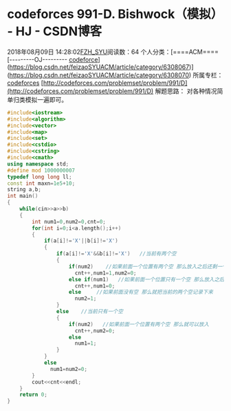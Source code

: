 # codeforces 991-D. Bishwock（模拟） - HJ - CSDN博客
2018年08月09日 14:28:02[FZH_SYU](https://me.csdn.net/feizaoSYUACM)阅读数：64
个人分类：[====ACM====																[---------OJ---------																[codeforce](https://blog.csdn.net/feizaoSYUACM/article/category/6353637)](https://blog.csdn.net/feizaoSYUACM/article/category/6308067)](https://blog.csdn.net/feizaoSYUACM/article/category/6308070)
所属专栏：[codeforces](https://blog.csdn.net/column/details/17151.html)
[http://codeforces.com/problemset/problem/991/D](http://codeforces.com/problemset/problem/991/D)
解题思路：
对各种情况简单归类模拟一遍即可。
```cpp
#include<iostream>
#include<algorithm>
#include<vector>
#include<map>
#include<set>
#include<cstdio>
#include<cstring>
#include<cmath>
using namespace std;
#define mod 1000000007
typedef long long ll;
const int maxn=1e5+10;
string a,b;
int main()
{
    while(cin>>a>>b)
    {
        int num1=0,num2=0,cnt=0;
        for(int i=0;i<a.length();i++)
        {
            if(a[i]!='X'||b[i]!='X')
            {
                if(a[i]!='X'&&b[i]!='X')   //当前有两个空 
                {
                    if(num2)    //如果前面一个位置有两个空 那么放入之后还剩一个空 
                      cnt++,num1=1,num2=0;
                    else if(num1)   //如果前面一个位置只有一个空 那么放入之后就全部抵消了 
                      cnt++,num1=0; 
                    else     //如果前面没有空 那么就把当前的两个空记录下来 
                      num2=1;
                }
                else    //当前只有一个空 
                {
                    if(num2)   //如果前面一个位置有两个空 那么就可以放入 
                      cnt++,num2=0;
                    else
                      num1=1;
                }
            }
            else
              num1=num2=0;
        }
        cout<<cnt<<endl;
    }
    return 0;
}
```

